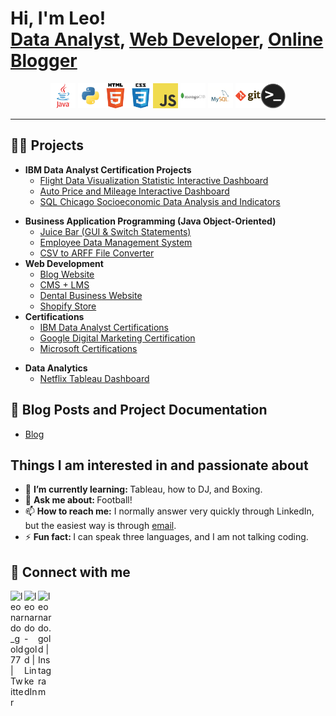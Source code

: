 <h1>Hi, I'm Leo! <br/><a href="https://github.com/leonardocuellargold">Data Analyst</a>, <a href="https://www.linkedin.com/in/leonardo-gold/">Web Developer</a>, <a href="https://leonardo-gold.com/">Online Blogger</a></h1>

<p align="center">

  <div align="center">
  
<code><img height= "40" src="https://raw.githubusercontent.com/devicons/devicon/master/icons/java/java-original-wordmark.svg"></code> <code><img height="40" src="https://raw.githubusercontent.com/github/explore/80688e429a7d4ef2fca1e82350fe8e3517d3494d/topics/python/python.png"></code><code><img height="40" src="https://raw.githubusercontent.com/github/explore/80688e429a7d4ef2fca1e82350fe8e3517d3494d/topics/html/html.png"></code><code><img height="40" src="https://raw.githubusercontent.com/github/explore/80688e429a7d4ef2fca1e82350fe8e3517d3494d/topics/css/css.png"></code><code><img height="40" src="https://raw.githubusercontent.com/github/explore/80688e429a7d4ef2fca1e82350fe8e3517d3494d/topics/javascript/javascript.png"></code> <code><img height="40" src="https://raw.githubusercontent.com/github/explore/80688e429a7d4ef2fca1e82350fe8e3517d3494d/topics/mongodb/mongodb.png"></code> <code><img height="40" src="https://raw.githubusercontent.com/github/explore/80688e429a7d4ef2fca1e82350fe8e3517d3494d/topics/mysql/mysql.png"></code> <code><img height="40" src="https://raw.githubusercontent.com/github/explore/80688e429a7d4ef2fca1e82350fe8e3517d3494d/topics/git/git.png"></code><code><img height="40" src="https://raw.githubusercontent.com/github/explore/80688e429a7d4ef2fca1e82350fe8e3517d3494d/topics/terminal/terminal.png"></code>

  </div>
  </p>

---
<h2>👨‍💻 Projects</h2>

- <b>IBM Data Analyst Certification Projects</b>
  - [Flight Data Visualization Statistic Interactive Dashboard](https://github.com/leonardocuellargold/IBM-Data-Analyst-Course-Projects/tree/main/Airline_Statistics_Dashboard)
  - [Auto Price and Mileage Interactive Dashboard](https://github.com/leonardocuellargold/IBM-Data-Analyst-Course-Projects/tree/main/Auto_Mileage_Dashboard)
  - [SQL Chicago Socioeconomic Data Analysis and Indicators](https://github.com/leonardocuellargold/IBM-Data-Analyst-Course-Projects/blob/main/Chicago_SQL_Data_Analysis/Chicago_SQL_Data_Analysis.ipynb)
<!--
- <b>Tableau</b>
  - [Image Analysis Middleware](https://github.com/joshmadakor1/4chan-Image-Analysis-Middleware-C964) <b><i>(Potentially NSFW)</b></i>
  -->
- <b>Business Application Programming (Java Object-Oriented)</b>
  - [Juice Bar (GUI & Switch Statements)](https://github.com/leonardocuellargold/Business_Application_Programming/tree/main/JuiceBar)
  - [Employee Data Management System](https://github.com/leonardocuellargold/Business_Application_Programming/tree/main/Employee_Data_Management)
  - [CSV to ARFF File Converter](https://github.com/leonardocuellargold/Business_Application_Programming/tree/main/CSVtoArff)
- <b>Web Development</b>
  - [Blog Website](https://leonardo-gold.com/)
  - [CMS + LMS](https://www.500rising.org/)
  - [Dental Business Website](https://leonardo-gold.com/)
  - [Shopify Store](https://leonardo-gold.com/)
- <b>Certifications</b>
  - [IBM Data Analyst Certifications](https://www.credly.com/users/leonardo-cuellar.4bfcc8b3)
  - [Google Digital Marketing Certification](https://leonardo-gold.com/)
  - [Microsoft Certifications](https://learn.microsoft.com/en-us/users/leonardocuellar-7640/)
<!--
- <b>Python</b>
  - [Package Delivery Application (Datastructures and Algorithms Demo)](https://github.com/joshmadakor1/Package-Delivery-Pathfinding-Algorithm)
-->
- <b>Data Analytics</b>
  - [Netflix Tableau Dashboard](https://github.com/leonardocuellargold/Netflix_Data_Visualization)

<h2>📜 Blog Posts and Project Documentation</h2>

- [Blog](https://leonardo-gold.com/)

Things I am interested in and passionate about
----------------------------------------------
<!--
- 🔭 <b>I’m currently working on: </b>...
-->
- 🌱 <b>I’m currently learning: </b>Tableau, how to DJ, and Boxing.
- 💬 <b>Ask me about: </b>Football!
- 📫 <b>How to reach me:</b> I normally answer very quickly through LinkedIn, but the easiest way is through [email](mailto:main@leonardo-gold.com).
- ⚡ <b>Fun fact: </b> I can speak three languages, and I am not talking coding. 

<h2> 🤳 Connect with me</h2>

[<img align="left" alt="leonardo_gold77 | Twitter" width="22px" src="https://cdn.jsdelivr.net/npm/simple-icons@v3/icons/twitter.svg" />][twitter]
[<img align="left" alt="leonardo-gold | LinkedIn" width="22px" src="https://cdn.jsdelivr.net/npm/simple-icons@v3/icons/linkedin.svg" />][linkedin]
[<img align="left" alt="leonardo.gold | Instagram" width="22px" src="https://cdn.jsdelivr.net/npm/simple-icons@v3/icons/instagram.svg" />][instagram]

[twitter]: https://twitter.com/leonardo_gold77
[instagram]: https://www.instagram.com/leonarod.gold/
[linkedin]: https://linkedin.com/in/leonardo-gold
